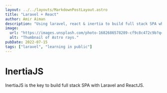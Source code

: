 ```yaml
---
layout: ../../layouts/MarkdownPostLayout.astro
title: "Laravel + React"
author: Amir Aiman
description: "Using laravel, react & inertia to build full stack SPA while still writing the backend code as if it were an MVC app"
image:
  url: "https://images.unsplash.com/photo-1682686578289-cf9c8c472c9b?q=80&w=870&auto=format&fit=crop&ixlib=rb-4.0.3&ixid=M3wxMjA3fDF8MHxwaG90by1wYWdlfHx8fGVufDB8fHx8fA%3D%3D"
  alt: "Thumbnail of Astro rays."
pubDate: 2022-07-15
tags: ["laravel", "learning in public"]
---
```


# InertiaJS

InertiaJS is the key to build full stack SPA with Laravel and ReactJS.
